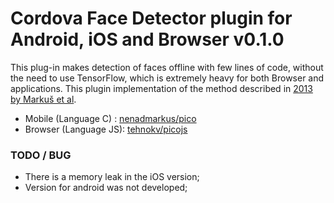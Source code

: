 # Cordova Face Detector plugin for Android, iOS and Browser v0.1.0
This plug-in makes detection of faces offline with few lines of code, without the need to use TensorFlow, which is extremely heavy for both Browser and applications.
This plugin implementation of the method described in [2013 by Markuš et al](http://arxiv.org/abs/1305.4537).

  - Mobile (Language C) : [nenadmarkus/pico](https://github.com/nenadmarkus/pico)
  - Browser (Language JS): [tehnokv/picojs](https://github.com/tehnokv/picojs)

### TODO / BUG
- There is a memory leak in the iOS version;
- Version for android was not developed;